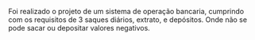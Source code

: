 Foi realizado o projeto de um sistema de operação bancaria, cumprindo com os requisitos de 3 saques diários, extrato, e depósitos. Onde não se pode sacar ou depositar valores negativos.
